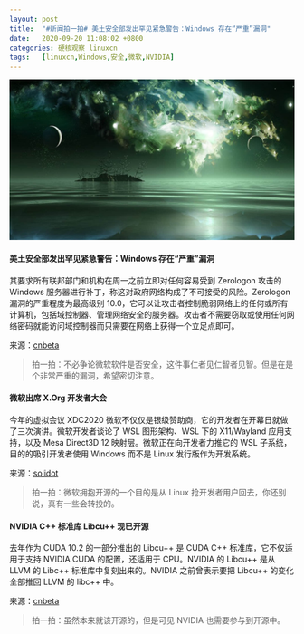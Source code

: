 ```yaml
---
layout: post
title:	"#新闻拍一拍# 美土安全部发出罕见紧急警告：Windows 存在“严重”漏洞"
date:	2020-09-20 11:08:02 +0800 
categories:	硬核观察 linuxcn 
tags:	[linuxcn,Windows,安全,微软,NVIDIA]
---
```



![](/Asserts/Images/album/202009/20/110733x5g5bvunpdpzxp5s.jpg)


#### 美土安全部发出罕见紧急警告：Windows 存在“严重”漏洞


其要求所有联邦部门和机构在周一之前立即对任何容易受到 Zerologon 攻击的 Windows 服务器进行补丁，称这对政府网络构成了不可接受的风险。Zerologon 漏洞的严重程度为最高级别 10.0，它可以让攻击者控制脆弱网络上的任何或所有计算机，包括域控制器、管理网络安全的服务器。攻击者不需要窃取或使用任何网络密码就能访问域控制器而只需要在网络上获得一个立足点即可。


来源：[cnbeta](https://www.cnbeta.com/articles/tech/1031235.htm)



> 
> 拍一拍：不必争论微软软件是否安全，这件事仁者见仁智者见智。但是在是个非常严重的漏洞，希望密切注意。
> 
> 
> 


#### 微软出席 X.Org 开发者大会


今年的虚拟会议 XDC2020 微软不仅仅是银级赞助商，它的开发者在开幕日就做了三次演讲。微软开发者谈论了 WSL 图形架构、WSL 下的 X11/Wayland 应用支持，以及 Mesa Direct3D 12 映射层。微软正在向开发者力推它的 WSL 子系统，目的的吸引开发者使用 Windows 而不是 Linux 发行版作为开发系统。


来源：[solidot](https://www.solidot.org/story?sid=65582)



> 
> 拍一拍：微软拥抱开源的一个目的是从 Linux 抢开发者用户回去，你还别说，真有一些会转投的。
> 
> 
> 


#### NVIDIA C++ 标准库 Libcu++ 现已开源


去年作为 CUDA 10.2 的一部分推出的 Libcu++ 是 CUDA C++ 标准库，它不仅适用于支持 NVIDIA CUDA 的配置，还适用于 CPU。NVIDIA 的 Libcu++ 是从 LLVM 的 Libc++ 标准库中复刻出来的。NVIDIA 之前曾表示要把 Libcu++ 的变化全部推回 LLVM 的 libc++ 中。


来源：[cnbeta](https://www.cnbeta.com/articles/soft/1031115.htm)



> 
> 拍一拍：虽然本来就该开源的，但是可见 NVIDIA 也需要参与到开源中。
> 
> 
>
